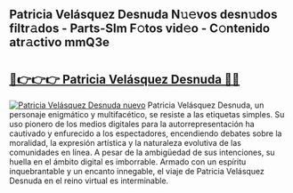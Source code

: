 ## Patricia Velásquez Desnuda N𝚞𝚎vos desn𝚞dos filtr𝚊dos - Parts-SIm F𝚘tos vid𝚎o - C𝚘ntenido atr𝚊ctivo mmQ3e

# <h2><a href="http://mbati9.tromn.icu/?c=Patricia+Vel%c3%a1squez+Desnuda">🔗👉👉👉 Patricia Velásquez Desnuda 🔗🔗</a></h2>

[![Patricia Velásquez Desnuda nuevo](https://i.imgur.com/pEAQMta.gif)](http://mbati9.tromn.icu/?c=Patricia+Vel%c3%a1squez+Desnuda)
Patricia Velásquez Desnuda, un personaje enigmático y multifacético, se resiste a las etiquetas simples. Su uso pionero de los medios digitales para la autorrepresentación ha cautivado y enfurecido a los espectadores, encendiendo debates sobre la moralidad, la expresión artística y la naturaleza evolutiva de las comunidades en línea. A pesar de la ambigüedad de sus intenciones, su huella en el ámbito digital es imborrable. Armado con un espíritu inquebrantable y un encanto innegable, el viaje de Patricia Velásquez Desnuda en el reino virtual es interminable.
